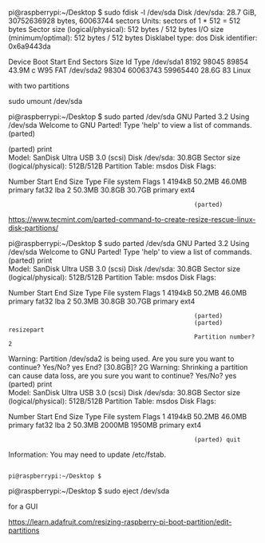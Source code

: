 pi@raspberrypi:~/Desktop $ sudo fdisk -l /dev/sda
Disk /dev/sda: 28.7 GiB, 30752636928 bytes, 60063744 sectors
Units: sectors of 1 * 512 = 512 bytes
Sector size (logical/physical): 512 bytes / 512 bytes
I/O size (minimum/optimal): 512 bytes / 512 bytes
Disklabel type: dos
Disk identifier: 0x6a9443da

Device     Boot Start      End  Sectors  Size Id Type
/dev/sda1        8192    98045    89854 43.9M  c W95 FAT
/dev/sda2       98304 60063743 59965440 28.6G 83 Linux

with two partitions

sudo umount /dev/sda


pi@raspberrypi:~/Desktop $ sudo parted /dev/sda
GNU Parted 3.2
Using /dev/sda
Welcome to GNU Parted! Type 'help' to view a list of
commands.
                                                        (parted)          



(parted) print    
Model: SanDisk Ultra USB 3.0 (scsi)
Disk /dev/sda: 30.8GB
Sector size (logical/physical): 512B/512B
Partition Table: msdos
Disk Flags: 

Number  Start   End     Size    Type     File system  Flags
 1      4194kB  50.2MB  46.0MB  primary  fat32        lba
 2      50.3MB  30.8GB  30.7GB  primary  ext4

                                                        (parted)          



https://www.tecmint.com/parted-command-to-create-resize-rescue-linux-disk-partitions/




pi@raspberrypi:~/Desktop $ sudo parted /dev/sda
GNU Parted 3.2
Using /dev/sda
Welcome to GNU Parted! Type 'help' to view a list of
commands.
                                                        (parted) print    
Model: SanDisk Ultra USB 3.0 (scsi)
Disk /dev/sda: 30.8GB
Sector size (logical/physical): 512B/512B
Partition Table: msdos
Disk Flags: 

Number  Start   End     Size    Type     File system  Flags
 1      4194kB  50.2MB  46.0MB  primary  fat32        lba
 2      50.3MB  30.8GB  30.7GB  primary  ext4

                                                        (parted)          
                                                        (parted) resizepart
                                                        Partition number? 2
Warning: Partition /dev/sda2 is being used. Are you sure
you want to continue?
                                                                                                                Yes/No? yes
                                                        End?  [30.8GB]? 2G
Warning: Shrinking a partition can cause data loss, are
you sure you want to continue?
                                                                                                                Yes/No? yes       
                                                        (parted) print    
Model: SanDisk Ultra USB 3.0 (scsi)
Disk /dev/sda: 30.8GB
Sector size (logical/physical): 512B/512B
Partition Table: msdos
Disk Flags: 

Number  Start   End     Size    Type     File system  Flags
 1      4194kB  50.2MB  46.0MB  primary  fat32        lba
 2      50.3MB  2000MB  1950MB  primary  ext4

                                                        (parted) quit
Information: You may need to update /etc/fstab.

                                                         pi@raspberrypi:~/Desktop $

pi@raspberrypi:~/Desktop $ sudo eject /dev/sda



for a GUI

https://learn.adafruit.com/resizing-raspberry-pi-boot-partition/edit-partitions
 


